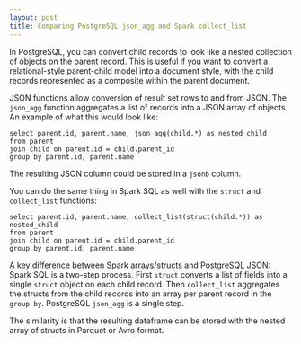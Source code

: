 ```yaml
---
layout: post
title: Comparing PostgreSQL json_agg and Spark collect_list
---
```


In PostgreSQL, you can convert child records to look like a nested collection of objects on the parent record.  This is useful if you want to convert 
a relational-style parent-child model into a document style, with the child records represented as a composite within the parent document. 

JSON functions allow conversion of result set rows to and from JSON.  The `json_agg` function aggregates a list of records into a JSON array of objects.  An example of what this would look like:

```
select parent.id, parent.name, json_agg(child.*) as nested_child
from parent 
join child on parent.id = child.parent_id
group by parent.id, parent.name
```

The resulting JSON column could be stored in a `jsonb` column.

You can do the same thing in Spark SQL as well with the `struct` and `collect_list` functions:

```
select parent.id, parent.name, collect_list(struct(child.*)) as nested_child
from parent 
join child on parent.id = child.parent_id
group by parent.id, parent.name
```

A key difference between Spark arrays/structs and PostgreSQL JSON: Spark SQL is a two-step process.  First  `struct` converts a list of fields into a single `struct` object on each child record.  Then `collect_list` aggregates the structs from the child records into an array per parent record in the `group by`.  PostgreSQL `json_agg` is a single step.

The similarity is that the resulting dataframe can be stored with the nested array of structs in Parquet or Avro format.


